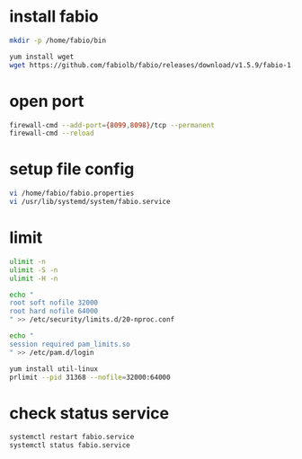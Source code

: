 # install fabio
```bash
mkdir -p /home/fabio/bin

yum install wget
wget https://github.com/fabiolb/fabio/releases/download/v1.5.9/fabio-1.5.9-go1.10.2-linux_amd64 -O /home/fabio/bin/fabio && chmod +x /home/fabio/bin/fabio
```
# open port 
```bash
firewall-cmd --add-port={8099,8098}/tcp --permanent
firewall-cmd --reload
```
# setup file config
```bash
vi /home/fabio/fabio.properties
vi /usr/lib/systemd/system/fabio.service
```
# limit 
```bash
ulimit -n
ulimit -S -n
ulimit -H -n

echo "
root soft nofile 32000
root hard nofile 64000
" >> /etc/security/limits.d/20-nproc.conf

echo "
session required pam_limits.so
" >> /etc/pam.d/login

yum install util-linux
prlimit --pid 31368 --nofile=32000:64000
```
# check status service
```bash
systemctl restart fabio.service
systemctl status fabio.service
```
